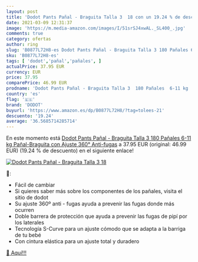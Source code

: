```yaml
---
layout: post
title: 'Dodot Pants Pañal - Braguita Talla 3  18 con un 19.24 % de descuento'
date: 2021-03-09 12:31:37
image: 'https://m.media-amazon.com/images/I/51srSJ4xwAL._SL400_.jpg'
comments: true
category: ofertas
author: ring
slug: 'B0877L72H8-es Dodot Pants Pañal - Braguita Talla 3 180 Pañales 6-11 kg...'
sku: 'B0877L72H8-es'
tags: [ 'dodot','pañal','pañales', ]
actualPrice: 37.95 EUR
currency: EUR
price: 37.95
comparePrice: 46.99 EUR
prodname: 'Dodot Pants Pañal - Braguita Talla 3  180 Pañales  6-11 kg  Pañal-Braguita con Ajuste 360° Anti-fugas'
country: 'es'
flag: '🇪🇸'
brand: 'DODOT'
buyurl: 'https://www.amazon.es/dp/B0877L72H8/?tag=tolees-21'
descuento: '19.24'
average: '36.5685714285714'
---
```


En este momento está [Dodot Pants Pañal - Braguita Talla 3  180 Pañales  6-11 kg  Pañal-Braguita con Ajuste 360° Anti-fugas](https://www.amazon.es/dp/B0877L72H8/?tag=tolees-21) a 37.95 EUR (original: 46.99 EUR) (19.24 %  de descuento) en el siguiente enlace!

[![Dodot Pants Pañal - Braguita Talla 3  18](https://m.media-amazon.com/images/I/51srSJ4xwAL._SL400_.jpg)](https://www.amazon.es/dp/B0877L72H8/?tag=tolees-21)

🔎:

- Fácil de cambiar
- Si quieres saber más sobre los componentes de los pañales, visita el sitio de dodot
- Su ajuste 360º anti - fugas ayuda a prevenir las fugas donde más ocurren
- Doble barrera de protección que ayuda a prevenir las fugas de pipí por los laterales
- Tecnología S-Curve para un ajuste cómodo que se adapta a la barriga de tu bebé
- Con cintura elástica para un ajuste total y duradero

[🛒 Aquí!!!](https://www.amazon.es/dp/B0877L72H8/?tag=tolees-21)
